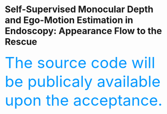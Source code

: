 # Self-Supervised Monocular Depth and Ego-Motion Estimation in Endoscopy: Appearance Flow to the Rescue
<font color=#0099ff size=7> The source code will be publicaly available upon the acceptance. </font>
